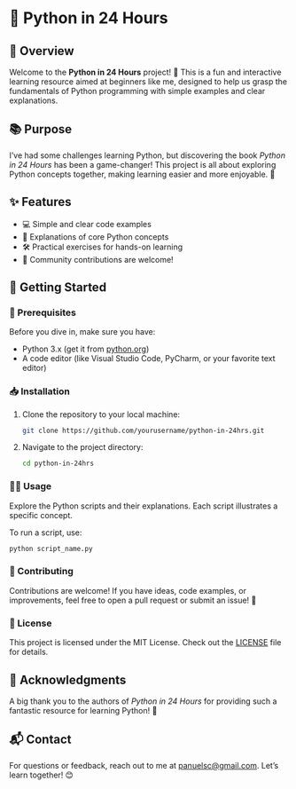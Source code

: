 # 🐍 Python in 24 Hours

## 🚀 Overview

Welcome to the **Python in 24 Hours** project! 🎉 This is a fun and interactive learning resource aimed at beginners like me, designed to help us grasp the fundamentals of Python programming with simple examples and clear explanations.

## 📚 Purpose

I’ve had some challenges learning Python, but discovering the book *Python in 24 Hours* has been a game-changer! This project is all about exploring Python concepts together, making learning easier and more enjoyable. 🤝

## ✨ Features

- 💻 Simple and clear code examples
- 📖 Explanations of core Python concepts
- 🛠️ Practical exercises for hands-on learning
- 🤗 Community contributions are welcome!

## 🏁 Getting Started

### 🔧 Prerequisites

Before you dive in, make sure you have:

- Python 3.x (get it from [python.org](https://www.python.org/downloads/))
- A code editor (like Visual Studio Code, PyCharm, or your favorite text editor)

### 📥 Installation

1. Clone the repository to your local machine:
   ```bash
   git clone https://github.com/yourusername/python-in-24hrs.git
   ```
2. Navigate to the project directory:
   ```bash
   cd python-in-24hrs
   ```

### 🏃‍♂️ Usage

Explore the Python scripts and their explanations. Each script illustrates a specific concept. 

To run a script, use:
```bash
python script_name.py
```

### 🤝 Contributing

Contributions are welcome! If you have ideas, code examples, or improvements, feel free to open a pull request or submit an issue! 🌟

### 📄 License

This project is licensed under the MIT License. Check out the [LICENSE](LICENSE) file for details.

## 🙏 Acknowledgments

A big thank you to the authors of *Python in 24 Hours* for providing such a fantastic resource for learning Python! 🌈

## 📬 Contact

For questions or feedback, reach out to me at [panuelsc@gmail.com](mailto:panuelsc@gmail.com). Let’s learn together! 😊
```



